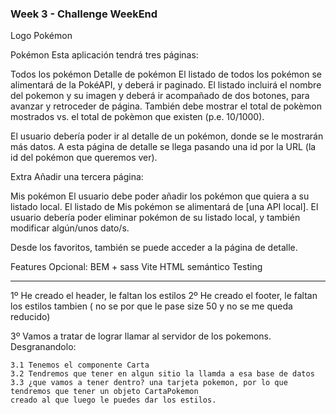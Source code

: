 ### Week 3 - Challenge WeekEnd

Logo Pokémon

Pokémon
Esta aplicación tendrá tres páginas:

Todos los pokémon
Detalle de pokémon
El listado de todos los pokémon se alimentará de la PokéAPI, y deberá ir paginado. El listado incluirá el nombre del pokemon y su imagen y deberá ir acompañado de dos botones, para avanzar y retroceder de página. También debe mostrar el total de pokèmon mostrados vs. el total de pokèmon que existen (p.e. 10/1000).

El usuario debería poder ir al detalle de un pokémon, donde se le mostrarán más datos. A esta página de detalle se llega pasando una id por la URL (la id del pokémon que queremos ver).

Extra
Añadir una tercera página:

Mis pokémon
El usuario debe poder añadir los pokémon que quiera a su listado local. El listado de Mis pokémon se alimentará de [una API local]. El usuario debería poder eliminar pokémon de su listado local, y también modificar algún/unos dato/s.

Desde los favoritos, también se puede acceder a la página de detalle.

Features
Opcional: BEM + sass Vite HTML semántico Testing

---

1º He creado el header, le faltan los estilos
2º He creado el footer, le faltan los estilos tambien ( no se por que le pase size 50 y no se me queda reducido)

3º Vamos a tratar de lograr llamar al servidor de los pokemons.
Desgranandolo:

    3.1 Tenemos el componente Carta
    3.2 Tendremos que tener en algun sitio la llamda a esa base de datos
    3.3 ¿que vamos a tener dentro? una tarjeta pokemon, por lo que tendremos que tener un objeto CartaPokemon
    creado al que luego le puedes dar los estilos.
